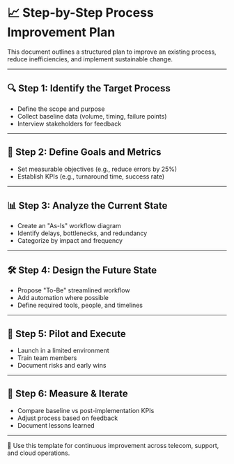# 📈 Step-by-Step Process Improvement Plan

This document outlines a structured plan to improve an existing process, reduce inefficiencies, and implement sustainable change.

---

## 🔍 Step 1: Identify the Target Process
- Define the scope and purpose
- Collect baseline data (volume, timing, failure points)
- Interview stakeholders for feedback

---

## 🎯 Step 2: Define Goals and Metrics
- Set measurable objectives (e.g., reduce errors by 25%)
- Establish KPIs (e.g., turnaround time, success rate)

---

## 📊 Step 3: Analyze the Current State
- Create an "As-Is" workflow diagram
- Identify delays, bottlenecks, and redundancy
- Categorize by impact and frequency

---

## 🛠️ Step 4: Design the Future State
- Propose "To-Be" streamlined workflow
- Add automation where possible
- Define required tools, people, and timelines

---

## 🚀 Step 5: Pilot and Execute
- Launch in a limited environment
- Train team members
- Document risks and early wins

---

## 📏 Step 6: Measure & Iterate
- Compare baseline vs post-implementation KPIs
- Adjust process based on feedback
- Document lessons learned

---

📂 Use this template for continuous improvement across telecom, support, and cloud operations.
